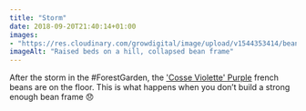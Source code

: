 ```yaml
---
title: "Storm"
date: 2018-09-20T21:40:14+01:00
images: 
- "https://res.cloudinary.com/growdigital/image/upload/v1544353414/beans-30916709138.jpg"
imageAlt: "Raised beds on a hill, collapsed bean frame"
---
```


After the storm in the #ForestGarden, the ['Cosse Violette' Purple](http://www.realseeds.co.uk/beans.html) french beans are on the floor. This is what happens when you don’t build a strong enough bean frame 😞
